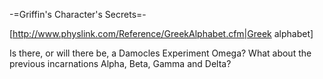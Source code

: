 -=Griffin's Character's Secrets=-

[http://www.physlink.com/Reference/GreekAlphabet.cfm|Greek alphabet]

Is there, or will there be, a Damocles Experiment Omega? What about the previous incarnations Alpha, Beta, Gamma and Delta?
